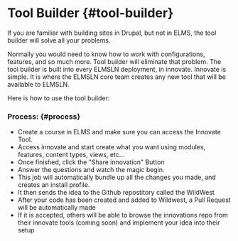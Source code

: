 # Tool Builder {#tool-builder}

If you are familiar with building sites in Drupal, but not in ELMS, the tool builder will solve all your problems.

Normally you would need to know how to work with configurations, features, and so much more. Tool builder will eliminate that problem. The tool builder is built into every ELMSLN deployment, in innovate. Innovate is simple. It is where the ELMSLN core team creates any new tool that will be available to ELMSLN.

Here is how to use the tool builder:

### Process: {#process}

* Create a course in ELMS and make sure you can access the Innovate Tool.
* Access innovate and start create what you want using modules, features, content types, views, etc...
* Once finished, click the "Share innovation" Button
* Answer the questions and watch the magic begin.
* This job will automatically bundle up all the changes you made, and creates an install profile.
* It then sends the idea to the Github repostitory called the WildWest
* After your code has been created and added to Wildwest, a Pull Request will be automatically made
* If it is accepted, others will be able to browse the innovations repo from their innovate tools \(coming soon\) and implement your idea into their setup



